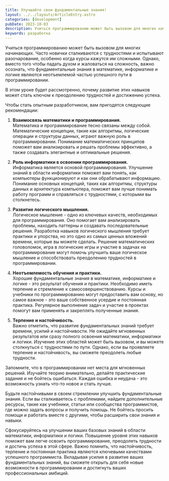 ```yaml
---
title: Улучшайте свои фундаментальные знания!
layout: ../../layouts/ArticleEntry.astro
categories: [development]
pubDate: 2023-10-03
description: Учиться программированию может быть вызовом для многих начинающих. Часто новички сталкиваются с трудностями и испытывают разочарование, особенно когда курсы кажутся им сложными.
keywords: разработка
---
```


Учиться программированию может быть вызовом для многих начинающих. Часто новички сталкиваются с трудностями и испытывают разочарование, особенно когда курсы кажутся им сложными. Однако, вместо того чтобы падать духом и жаловаться на сложность, важно осознать, что фундаментальные знания в математике, информатике и логике являются неотъемлемой частью успешного пути в программировании.

В этом уроке будет рассмотренно, почему развитие этих навыков может стать ключом к преодолению трудностей и достижению успеха.

Чтобы стать опытным разработчиком, вам пригодятся следующие рекомендации:

1. **Взаимосвязь математики и программирования.**  
Математика и программирование тесно связаны между собой. Математические концепции, такие как алгоритмы, логические операции и структуры данных, играют важную роль в программировании. Понимание математических принципов поможет вам анализировать и решать проблемы эффективно, а также создавать элегантные и оптимальные решения.

2. **Роль информатики в освоении программирования.**  
Информатика является основой программирования. Улучшение знаний в области информатики поможет вам понять, как компьютеры функционируют и как они обрабатывают информацию. Понимание основных концепций, таких как алгоритмы, структуры данных и архитектура компьютера, поможет вам лучше понимать работу программ и справляться с трудностями, с которыми вы столкнетесь.

3. **Развитие логического мышления.**  
Логическое мышление - одно из ключевых качеств, необходимых для программирования. Оно помогает вам анализировать проблемы, находить паттерны и создавать последовательные решения. Разработка навыков логического мышления требует практики и упорства, но это одно из самых ценных вложений времени, которые вы можете сделать. Решение математических головоломок, игра в логические игры и участие в задачах на программирование могут помочь улучшить ваше логическое мышление и способствовать преодолению трудностей в программировании.

4. **Неотъемлемость обучения и практики.**  
Хорошие фундаментальные знания в математике, информатике и логике - это результат обучения и практики. Необходимо иметь терпение и стремление к самосовершенствованию. Курсы и учебники по программированию могут предоставить вам основу, но самое важное - это ваше собственное усердие и постоянная практика. Регулярное выполнение задач и участие в проектах помогут вам применять и закреплять полученные знания.

5. **Терпение и настойчивость.**  
Важно отметить, что развитие фундаментальных знаний требует времени, усилий и настойчивости. Не ожидайте мгновенных результатов или сразу полного освоения математики, информатики и логики. Изучение этих областей может быть вызовом, и вы можете столкнуться с трудностями по пути. Однако, если вы проявляете терпение и настойчивость, вы сможете преодолеть любые трудности.

Запомните, что в программировании нет места для мгновенных решений. Изучайте теорию внимательно, делайте практические задания и не бойтесь ошибаться. Каждая ошибка и неудача - это возможность узнать что-то новое и стать лучше.

Будьте настойчивыми в своем стремлении улучшить фундаментальные знания. Если вы сталкиваетесь с проблемами, найдите дополнительные ресурсы, такие как учебники, статьи или сообщества программистов, где можно задать вопросы и получить помощь. Не бойтесь просить помощи и работать вместе с другими, чтобы расширить свои знания и навыки.

Сфокусируйтесь на улучшении ваших базовых знаний в области математики, информатики и логики. Повышение уровня этих навыков поможет вам легче освоить программирование, преодолеть трудности и достичь успеха в этой сфере. Важно помнить, что настойчивость, терпение и постоянная практика являются ключевыми качествами успешного программиста. Вкладывая усилия в развитие ваших фундаментальных знаний, вы сможете открыть для себя новые возможности в программировании и достигнуть ваших профессиональных амбиций. 